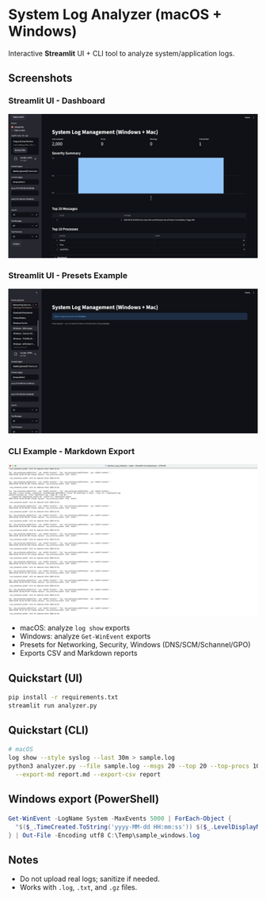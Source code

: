 # System Log Analyzer (macOS + Windows)

Interactive **Streamlit** UI + CLI tool to analyze system/application logs.

## Screenshots

### Streamlit UI - Dashboard
![Dashboard Screenshot](docs/screenshots/dashboard.png)

### Streamlit UI - Presets Example
![Presets Screenshot](docs/screenshots/presets.png)

### CLI Example - Markdown Export
![CLI Screenshot](docs/screenshots/cli.png)

- macOS: analyze `log show` exports
- Windows: analyze `Get-WinEvent` exports
- Presets for Networking, Security, Windows (DNS/SCM/Schannel/GPO)
- Exports CSV and Markdown reports

## Quickstart (UI)
```bash
pip install -r requirements.txt
streamlit run analyzer.py
```

## Quickstart (CLI)
```bash
# macOS
log show --style syslog --last 30m > sample.log
python3 analyzer.py --file sample.log --msgs 20 --top 20 --top-procs 10 \
  --export-md report.md --export-csv report
```

## Windows export (PowerShell)
```powershell
Get-WinEvent -LogName System -MaxEvents 5000 | ForEach-Object {
  "$($_.TimeCreated.ToString('yyyy-MM-dd HH:mm:ss')) $($_.LevelDisplayName) $($_.ProviderName) $($_.Message -replace '\r?\n',' ')" 
} | Out-File -Encoding utf8 C:\Temp\sample_windows.log
```

## Notes
- Do not upload real logs; sanitize if needed.
- Works with `.log`, `.txt`, and `.gz` files.
